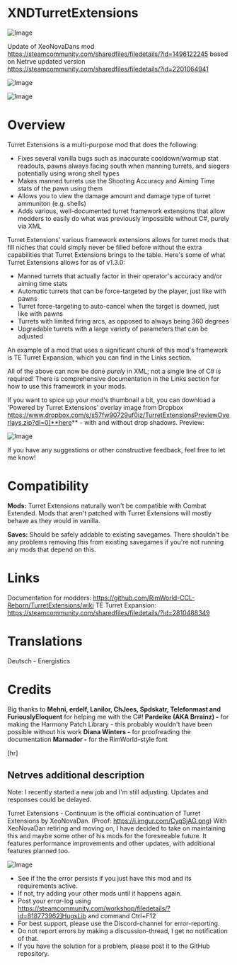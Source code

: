 # XNDTurretExtensions

![Image](https://i.imgur.com/buuPQel.png)

Update of XeoNovaDans mod
https://steamcommunity.com/sharedfiles/filedetails/?id=1496122245
based on Netrve updated version
https://steamcommunity.com/sharedfiles/filedetails/?id=2201064941

![Image](https://i.imgur.com/pufA0kM.png)

	
![Image](https://i.imgur.com/Z4GOv8H.png)


# **Overview**

Turret Extensions is a multi-purpose mod that does the following:


- Fixes several vanilla bugs such as inaccurate cooldown/warmup stat readouts, pawns always facing south when manning turrets, and siegers potentially using wrong shell types
- Makes manned turrets use the Shooting Accuracy and Aiming Time stats of the pawn using them
- Allows you to view the damage amount and damage type of turret ammuniton (e.g. shells)
- Adds various, well-documented turret framework extensions that allow modders to easily do what was previously impossible without C#, purely via XML



Turret Extensions' various framework extensions allows for turret mods that fill niches that could simply never be filled before without the extra capabilities that Turret Extensions brings to the table. Here's some of what Turret Extensions allows for as of v1.3.0:


- Manned turrets that actually factor in their operator's accuracy and/or aiming time stats
- Automatic turrets that can be force-targeted by the player, just like with pawns
- Turret force-targeting to auto-cancel when the target is downed, just like with pawns
- Turrets with limited firing arcs, as opposed to always being 360 degrees
- Upgradable turrets with a large variety of parameters that can be adjusted



An example of a mod that uses a significant chunk of this mod's framework is TE Turret Expansion, which you can find in the Links section.

All of the above can now be done *purely* in XML; not a single line of C# is required! There is comprehensive documentation in the Links section for how to use this framework in your mods.

If you want to spice up your mod's thumbnail a bit, you can download a 'Powered by Turret Extensions' overlay image from Dropbox https://www.dropbox.com/s/s57fw90729uf0iz/TurretExtensionsPreviewOverlays.zip?dl=0]**here** - with and without drop shadows.
Preview:

![Image](https://i.imgur.com/aG1rVWZ.png)


If you have any suggestions or other constructive feedback, feel free to let me know!

# **Compatibility**

**Mods:**
Turret Extensions naturally won't be compatible with Combat Extended. Mods that aren't patched with Turret Extensions will mostly behave as they would in vanilla.

**Saves:**
Should be safely addable to existing savegames. There shouldn't be any problems removing this from existing savegames if you're not running any mods that depend on this.

# **Links**

Documentation for modders: https://github.com/RimWorld-CCL-Reborn/TurretExtensions/wiki
TE Turret Expansion: https://steamcommunity.com/sharedfiles/filedetails/?id=2810488349

# **Translations**

Deutsch - Energistics

# **Credits**

Big thanks to **Mehni, erdelf, Lanilor, ChJees, Spdskatr, Telefonmast and FuriouslyEloquent** for helping me with the C#!
**Pardeike (AKA Brrainz) -** for making the Harmony Patch Library - this probably wouldn't have been possible without his work
**Diana Winters -** for proofreading the documentation
**Marnador -** for the RimWorld-style font

[hr]
## Netrves additional description

Note: I recently started a new job and I'm still adjusting. Updates and responses could be delayed.

Turret Extensions - Continuum is the official continuation of Turret Extensions by XeoNovaDan. (Proof: https://i.imgur.com/CyqSjAG.png)
With XeoNovaDan retiring and moving on, I have decided to take on maintaining this and maybe some other of his mods for the foreseeable future. It features performance improvements and other updates, with additional features planned too.

![Image](https://i.imgur.com/PwoNOj4.png)



-  See if the the error persists if you just have this mod and its requirements active.
-  If not, try adding your other mods until it happens again.
-  Post your error-log using https://steamcommunity.com/workshop/filedetails/?id=818773962]HugsLib and command Ctrl+F12
-  For best support, please use the Discord-channel for error-reporting.
-  Do not report errors by making a discussion-thread, I get no notification of that.
-  If you have the solution for a problem, please post it to the GitHub repository.


